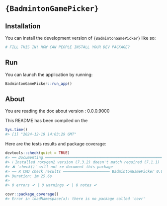 
<!-- README.md is generated from README.Rmd. Please edit that file -->

# `{BadmintonGamePicker}`

<!-- badges: start -->
<!-- badges: end -->

## Installation

You can install the development version of `{BadmintonGamePicker}` like
so:

``` r
# FILL THIS IN! HOW CAN PEOPLE INSTALL YOUR DEV PACKAGE?
```

## Run

You can launch the application by running:

``` r
BadmintonGamePicker::run_app()
```

## About

You are reading the doc about version : 0.0.0.9000

This README has been compiled on the

``` r
Sys.time()
#> [1] "2024-12-19 14:03:29 GMT"
```

Here are the tests results and package coverage:

``` r
devtools::check(quiet = TRUE)
#> ══ Documenting ═════════════════════════════════════════════════════════════════
#> ℹ Installed roxygen2 version (7.3.2) doesn't match required (7.1.1)
#> ✖ `check()` will not re-document this package
#> ── R CMD check results ───────────────────── BadmintonGamePicker 0.0.0.9000 ────
#> Duration: 1m 25.6s
#> 
#> 0 errors ✔ | 0 warnings ✔ | 0 notes ✔
```

``` r
covr::package_coverage()
#> Error in loadNamespace(x): there is no package called 'covr'
```

